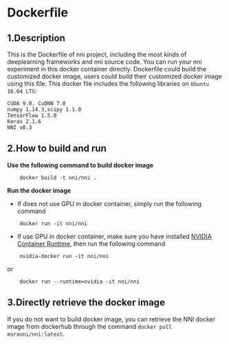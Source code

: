 Dockerfile
===
## 1.Description
This is the Dockerfile of nni project, including the most kinds of deeplearning frameworks and nni source code.  You can run your nni experiment in this docker container directly.
Dockerfile could build the customized docker image, users could build their customized docker image using this file.
This docker file includes the following libraries on `Ubuntu 16.04 LTS`:

```
CUDA 9.0, CuDNN 7.0
numpy 1.14.3,scipy 1.1.0
TensorFlow 1.5.0
Keras 2.1.6
NNI v0.3
```

## 2.How to build and run
__Use the following command to build docker image__
```
    docker build -t nni/nni .
```
__Run the docker image__
* If does not use GPU in docker container, simply run the following command
```
    docker run -it nni/nni
```
* If use GPU in docker container, make sure you have installed [NVIDIA Container Runtime](https://github.com/NVIDIA/nvidia-docker), then run the following command
```
    nvidia-docker run -it nni/nni
```
or
```
    docker run --runtime=nvidia -it nni/nni
```

## 3.Directly retrieve the docker image
If you do not want to build docker image, you can retrieve the NNI docker image from dockerhub through the command `docker pull msranni/nni:latest`.